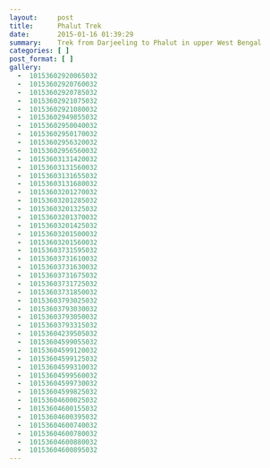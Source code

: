 ```yaml
---
layout:     post
title:      Phalut Trek
date:       2015-01-16 01:39:29
summary:    Trek from Darjeeling to Phalut in upper West Bengal
categories: [ ]
post_format: [ ]
gallery:
  -  10153602920065032
  -  10153602920760032
  -  10153602920785032
  -  10153602921075032
  -  10153602921080032
  -  10153602949855032
  -  10153602950040032
  -  10153602950170032
  -  10153602956320032
  -  10153602956560032
  -  10153603131420032
  -  10153603131560032
  -  10153603131655032
  -  10153603131680032
  -  10153603201270032
  -  10153603201285032
  -  10153603201325032
  -  10153603201370032
  -  10153603201425032
  -  10153603201500032
  -  10153603201560032
  -  10153603731595032
  -  10153603731610032
  -  10153603731630032
  -  10153603731675032
  -  10153603731725032
  -  10153603731850032
  -  10153603793025032
  -  10153603793030032
  -  10153603793050032
  -  10153603793315032
  -  10153604239505032
  -  10153604599055032
  -  10153604599120032
  -  10153604599125032
  -  10153604599310032
  -  10153604599560032
  -  10153604599730032
  -  10153604599825032
  -  10153604600025032
  -  10153604600155032
  -  10153604600395032
  -  10153604600740032
  -  10153604600780032
  -  10153604600880032
  -  10153604600895032
---
```


